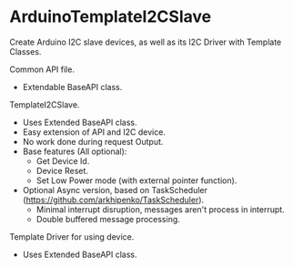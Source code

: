 # ArduinoTemplateI2CSlave

Create Arduino I2C slave devices, as well as its I2C Driver with Template Classes.

Common API file.
  - Extendable BaseAPI class.


TemplateI2CSlave.
  - Uses Extended BaseAPI class.
  - Easy extension of API and I2C device.
  - No work done during request Output.
  - Base features (All optional):
    - Get Device Id.
    - Device Reset.
    - Set Low Power mode (with external pointer function).
  - Optional Async version, based on TaskScheduler (https://github.com/arkhipenko/TaskScheduler).
    - Minimal interrupt disruption, messages aren't process in interrupt.
    - Double buffered message processing.


Template Driver for using device.
  - Uses Extended BaseAPI class.

